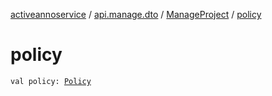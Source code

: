 [activeannoservice](../../index.md) / [api.manage.dto](../index.md) / [ManageProject](index.md) / [policy](./policy.md)

# policy

`val policy: `[`Policy`](../../project.policy/-policy/index.md)